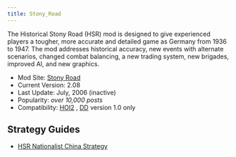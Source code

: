 ```yaml
---
title: Stony_Road
---
```



The Historical Stony Road (HSR) mod is designed to give experienced
players a tougher, more accurate and detailed game as Germany from 1936
to 1947. The mod addresses historical accuracy, new events with
alternate scenarios, changed combat balancing, a new trading system, new
brigades, improved AI, and new graphics.

-   Mod Site: [Stony Road](http://www.stonyroad.de/)
-   Current Version: 2.08
-   Last Update: July, 2006 (inactive)
-   Popularity: *over 10,000 posts*
-   Compatibility: [HOI2](/wiki/HOI2 "HOI2") ,
    [DD](/wiki/Doomsday "Doomsday") version 1.0 only

##  Strategy Guides 

-   [HSR Nationalist China
    Strategy](/wiki/HSR_Nationalist_China_Strategy "HSR Nationalist China Strategy")
